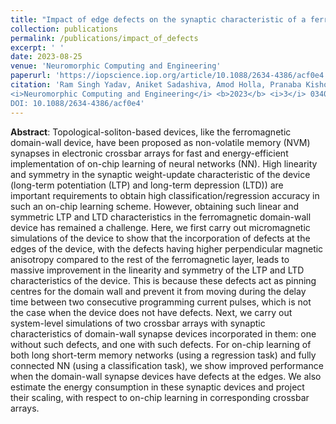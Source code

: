 ```yaml
---
title: "Impact of edge defects on the synaptic characteristic of a ferromagnetic domain-wall device and on on-chip learning"
collection: publications
permalink: /publications/impact_of_defects
excerpt: ' '
date: 2023-08-25
venue: 'Neuromorphic Computing and Engineering'
paperurl: 'https://iopscience.iop.org/article/10.1088/2634-4386/acf0e4'
citation: 'Ram Singh Yadav, Aniket Sadashiva, Amod Holla, Pranaba Kishor Muduli and Debanjan Bhowmik <br>
<i>Neuromorphic Computing and Engineering</i> <b>2023</b> <i>3</i> 034006 <br>
DOI: 10.1088/2634-4386/acf0e4'
---
```


**Abstract**: Topological-soliton-based devices, like the ferromagnetic domain-wall device, have been proposed as non-volatile memory (NVM) synapses in electronic crossbar arrays for fast and energy-efficient implementation of on-chip learning of neural networks (NN). High linearity and symmetry in the synaptic weight-update characteristic of the device (long-term potentiation (LTP) and long-term depression (LTD)) are important requirements to obtain high classification/regression accuracy in such an on-chip learning scheme. However, obtaining such linear and symmetric LTP and LTD characteristics in the ferromagnetic domain-wall device has remained a challenge. Here, we first carry out micromagnetic simulations of the device to show that the incorporation of defects at the edges of the device, with the defects having higher perpendicular magnetic anisotropy compared to the rest of the ferromagnetic layer, leads to massive improvement in the linearity and symmetry of the LTP and LTD characteristics of the device. This is because these defects act as pinning centres for the domain wall and prevent it from moving during the delay time between two consecutive programming current pulses, which is not the case when the device does not have defects. Next, we carry out system-level simulations of two crossbar arrays with synaptic characteristics of domain-wall synapse devices incorporated in them: one without such defects, and one with such defects. For on-chip learning of both long short-term memory networks (using a regression task) and fully connected NN (using a classification task), we show improved performance when the domain-wall synapse devices have defects at the edges. We also estimate the energy consumption in these synaptic devices and project their scaling, with respect to on-chip learning in corresponding crossbar arrays.